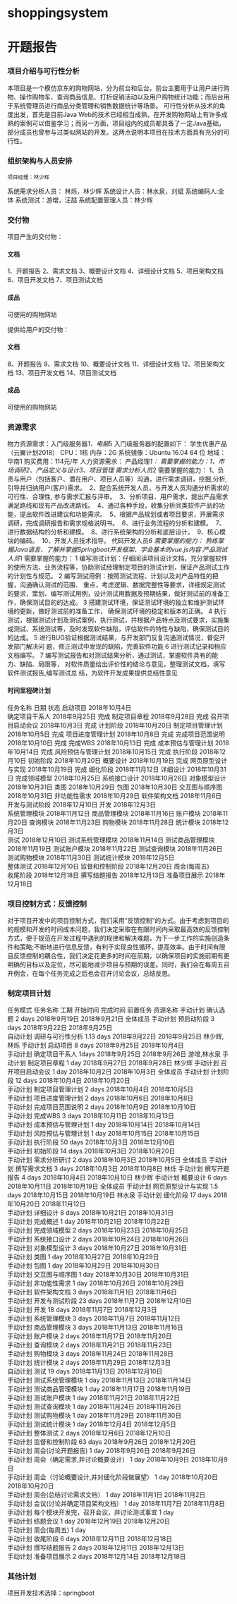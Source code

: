 # shoppingsystem
# 开题报告

### 项目介绍与可行性分析
本项目是一个模仿京东的购物网站，分为前台和后台。前台主要用于让用户进行购物、操作购物车、查询商品信息、打折促销活动以及用户购物统计功能；而后台用于系统管理员进行商品分类管理和销售数据统计等场景。
可行性分析从技术的角度出发，首先是目前Java Web的技术已经相当成熟，在开发购物网站上有许多成熟的案例可以借鉴学习；而另一方面，项目组内的成员都具备了一定Java基础，部分成员也曾参与过类似网站的开发。这两点说明本项目在技术方面具有充分的可行性。
### 组织架构与人员安排
    项目经理：林少辉
系统需求分析人员： 林烁，林少辉
系统设计人员：林水泉，刘斌
系统编码人:全体
系统测试：游增，汪喆
系统配置管理人员：林少辉

### 交付物
    
项目产生的交付物：
#### 文档
1、开题报告
2、需求文档
3、概要设计文档
4、详细设计文档
5、项目架构文档
6、项目开发文档
7、项目测试文档
#### 成品
  可使用的购物网站

提供给用户的交付物：
#### 文档
8、开题报告
9、需求文档
10、概要设计文档
11、详细设计文档
12、项目架构文档
13、项目开发文档
14、项目测试文档
#### 成品
  可使用的购物网站

### 资源需求
物力资源需求：入门级服务器*1、电脑*5
入门级服务器的配置如下：
学生优惠产品（云翼计划2018）
CPU：1核  内存：2G 
系统镜像：Ubuntu 16.04 64 位
地域：华南1
购买费用：114元/年
人力资源需求：
产品经理*1：
需要掌握的能力：1、市场调研2、产品定义与设计3、项目管理
需求分析人员*2
需要掌握的能力：
1、负责与用户（包括客户、潜在用户、项目人员等）沟通，进行需求调研，挖掘,分析,引导并归纳用户(客户)需求。
 2、配合系统开发人员，与开发人员沟通分析需求的可行性、合理性, 参与需求汇报与评审。
 3、分析项目、用户需求，提出产品需求满足路线和现有产品改进路线。
 4、通过各种手段，收集分析同类软件产品的功能，提出软件改进建议和功能需求。
 5、根据产品规划或者项目要求，开展需求调研，完成调研报告和需求规格说明书。
 6、进行业务流程的分析和建模。
 7、进行数据结构的分析和建模。
 8、进行系统架构的分析和底层设计。
 9、核心模块的编码。
 10、开发人员技术指导。
代码开发人员*6
需要掌握的能力：
熟练掌握Java语言、了解并掌握Springboot开发框架、学会基本的vue.js内容
产品测试人员*1
需要掌握的能力：
1 编写测试计划：仔细阅读项目设计文档，充分掌握软件的使用方法、业务流程等，协助测试经理制定项目的测试计划，保证产品测试工作的计划性与规范。
	2 编写测试用例：按照测试流程、计划以及对产品特性的把握，沟通确认测试的范围、
重点，考虑逻辑、数据完整性等要求，详细规定测试的要求，策划、编写测试用例，设计测试用数据及预期结果，做好测试前的准备工作，确保测试目的的达成。
	3 搭建测试环境，保证测试环境的独立和维护测试环境的更新，做好测试前的准备工作，
确保测试环境的稳定和版本的正确。
	4 执行测试，根据测试计划及测试案例，执行测试，并根据产品特点及测试要求，实施集成测试、系统测试等，及时发现软件缺陷，评估软件的特性与缺陷，确保测试目的的达成。
	5 进行BUG验证根据测试结果，与开发部门反复沟通测试情况，督促开发部门解决问
题，修正测试中发现的缺陷，完善软件功能
	6 进行测试记录和相应文档编写。
	7 编写测试报告和对测试结果分析，通过测试，掌握软件具有的能力、缺陷、局限等，
对软件质量给出评价性的结论与意见，整理测试文档，填写软件测试报告,编写测试总
结，为软件开发成果提供总结性意见

#### 时间里程碑计划
    
任务名称	日期	状态
启动项目	2018年10月4日	
   确定项目干系人	2018年9月25日	完成
   制定项目章程	2018年9月28日	完成
   召开项目启动会议	2018年10月3日	完成
计划阶段	2018年10月20日	
   制定项目管理计划	2018年10月5日	完成
   项目进度管理计划	2018年10月8日	完成
   完成项目范围说明	2018年10月10日	完成
   完成WBS	2018年10月13日	完成
   成本预估与管理计划	2018年10月14日	完成
   风险预估与管理计划	2018年10月15日	完成
执行阶段	2018年12月10日	
   初始阶段	2018年10月20日	
      概要设计	2018年10月19日	完成
      网页原型设计与实现	2018年10月19日	完成
   细化阶段	2018年11月12日	
      详细设计	2018年10月31日	
         完成领域模型	2018年10月25日	
         系统接口设计	2018年10月26日	
         对象模型设计	2018年10月31日	
            类图	2018年10月29日	
            包图	2018年10月30日	
            交互图与顺序图	2018年10月31日	
         非功能性需求	2018年10月29日	
   软件架构文档	2018年11月6日	
   开发与测试阶段	2018年12月10日	
      开发	2018年12月3日	
         系统管理模块	2018年11月12日	
         商品管理模块	2018年11月16日	
         账户模块	2018年11月20日	
         查询模块	2018年11月23日	
         购物模块	2018年11月28日	
         统计模块	2018年12月3日	
      测试	2018年12月10日	
         测试系统管理模块	2018年11月14日	
         测试商品管理模块	2018年11月19日	
         测试账户模块	2018年11月22日	
         测试查询模块	2018年11月26日	
         测试购物模块	2018年11月30日	
         测试统计模块	2018年12月5日	
         整体测试	2018年12月10日	
监督和控制阶段	2018年12月20日	
   周会(每周五)		
收尾阶段	2018年12月18日	
   撰写结题报告	2018年12月13日	
   准备项目展示	2018年12月18日	


### 项目控制方式：反馈控制

对于项目开发中的项目控制方式，我们采用“反馈控制”的方式。由于考虑到项目的的规模和开发的时间成本问题，我们决定采取在有限时间内采取最高效的反馈控制方式，便于规范在开发过程中遇到的规律和解决难题，为下一步工作的实施创造条件和策略;不断地进行信息反馈，有利于实现良性循环，提高效率。由于时间有限且反馈控制的耦合性，我们决定花更多的时间在前期，以确保项目的实施前期有更明确的目标以及定位，尽可能地减少项目与预期的误差。同时，我们会在每周五召开例会，在每个任务完成之后也会召开讨论会议，总结反思。


### 制定项目计划

任务模式	任务名称	工期	开始时间	完成时间	前置任务	资源名称
手动计划	确认选题	2 days	2018年9月19日	2018年9月21日		全体成员
手动计划	预启动阶段	3 days	2018年9月22日	2018年9月25日		
自动计划	   调研与可行性分析	1.13 days	2018年9月22日	2018年9月25日		林少辉,林烁
手动计划	启动项目	8 days	2018年9月25日	2018年10月4日		
手动计划	   确定项目干系人	1days	2018年9月25日	2018年9月26日		游增,林水泉
手动计划	   制定项目章程	1 day	2018年9月27日	2018年9月28日		林少辉
手动计划	   召开项目启动会议	1 day	2018年10月2日	2018年10月3日		全体成员
手动计划	计划阶段	12 days	2018年10月4日	2018年10月20日		
手动计划	   制定项目管理计划	2 days	2018年10月4日	2018年10月5日		
手动计划	   项目进度管理计划	2 days	2018年10月6日	2018年10月8日		
手动计划	   完成项目范围说明	2 days	2018年10月9日	2018年10月10日		
手动计划	   完成WBS	3 days	2018年10月11日	2018年10月13日		
手动计划	   成本预估与管理计划	1 day	2018年10月14日	2018年10月14日		
手动计划	   风险预估与管理计划	1 day	2018年10月15日	2018年10月15日		
手动计划	执行阶段	50 days	2018年10月3日	2018年12月10日		
手动计划	   初始阶段	14 days	2018年10月3日	2018年10月20日		
手动计划	      需求分析研讨	2 days	2018年10月3日	2018年10月5日		全体成员
手动计划	      撰写需求文档	3 days	2018年10月3日	2018年10月8日		林烁
手动计划	      撰写开题报告	4 days	2018年10月4日	2018年10月10日		林少辉
手动计划	      概要设计	6 days	2018年10月11日	2018年10月19日		全体成员
手动计划	      网页原型设计与实现	1.5 days	2018年10月15日	2018年10月19日		林水泉
手动计划	   细化阶段	17 days	2018年10月20日	2018年11月12日		
手动计划	      详细设计	8 days	2018年10月21日	2018年10月31日		
手动计划	         完成概述	1 day	2018年10月21日	2018年10月22日		
手动计划	         完成领域模型	2 days	2018年10月23日	2018年10月25日		
手动计划	         系统接口设计	2 days	2018年10月24日	2018年10月26日		
手动计划	         对象模型设计	3 days	2018年10月27日	2018年10月31日		
手动计划	            类图	1 day	2018年10月27日	2018年10月29日		
手动计划	            包图	1 day	2018年10月29日	2018年10月30日		
手动计划	            交互图与顺序图	1 day	2018年10月30日	2018年10月31日		
手动计划	         非功能性需求	1 day	2018年10月26日	2018年10月29日		
手动计划	   软件架构文档	3 days	2018年11月1日	2018年11月6日		
手动计划	   开发与测试阶段	23 days	2018年11月7日	2018年12月10日		
手动计划	      开发	18 days	2018年11月7日	2018年12月3日		
手动计划	         系统管理模块	3 days	2018年11月7日	2018年11月12日		
手动计划	         商品管理模块	3 days	2018年11月13日	2018年11月16日		
手动计划	         账户模块	2 days	2018年11月17日	2018年11月20日		
手动计划	         查询模块	2 days	2018年11月21日	2018年11月23日		
手动计划	         购物模块	3 days	2018年11月24日	2018年11月28日		
手动计划	         统计模块	2 days	2018年11月29日	2018年12月3日		
自动计划	      测试	19 days	2018年11月13日	2018年12月10日		
手动计划	         测试系统管理模块	1 day	2018年11月13日	2018年11月14日		
手动计划	         测试商品管理模块	1 day	2018年11月17日	2018年11月19日		
手动计划	         测试账户模块	1 day	2018年11月21日	2018年11月22日		
手动计划	         测试查询模块	1 day	2018年11月24日	2018年11月26日		
手动计划	         测试购物模块	1 day	2018年11月29日	2018年11月30日		
手动计划	         测试统计模块	1 day	2018年12月4日	2018年12月5日		
手动计划	         整体测试	2 days	2018年12月6日	2018年12月10日		
手动计划	监督和控制阶段	63 days	2018年9月26日	2018年12月20日		
手动计划	   周会(讨论开题报告)	1 day	2018年9月26日	2018年9月26日		
手动计划	   周会（确定需求,并讨论概要设计）	1 day	2018年10月9日	2018年10月9日		
手动计划	   周会（讨论概要设计,并对细化阶段做展望）	1 day	2018年10月20日	2018年10月20日		
手动计划	   周会(总结讨论需求文档）	1 day	2018年11月1日	2018年11月2日		
手动计划	   会议(讨论并确定项目架构文档）	1 day	2018年11月7日	2018年11月8日		
手动计划	   每个模块开发完，召开会议，并讨论测试事宜	1 day				
手动计划	   结题会议	1 day	2018年12月19日	2018年12月20日		
手动计划	   周会(每周五)	1 day				
手动计划	收尾阶段	6 days	2018年12月11日	2018年12月18日		
手动计划	   撰写结题报告	2 days	2018年12月11日	2018年12月13日		
手动计划	   准备项目展示	2 days	2018年12月14日	2018年12月18日		



### 其他计划
    
项目开发技术选择：springboot
